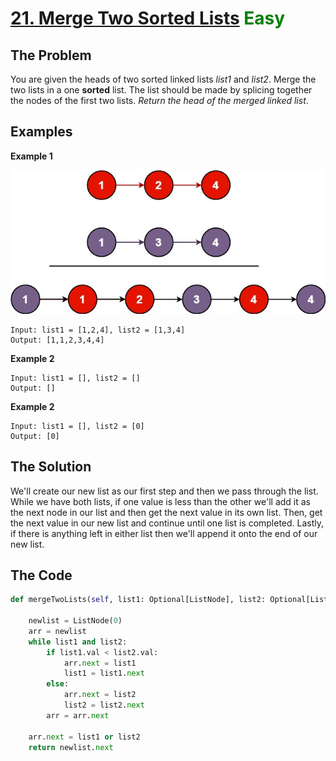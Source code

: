 # [21. Merge Two Sorted Lists](https://leetcode.com/problems/merge-two-sorted-lists/) <span style="color:green">Easy</span>

## **The Problem**
You are given the heads of two sorted linked lists *list1* and *list2*.
Merge the two lists in a one **sorted** list. The list should be made by splicing together the nodes of the first two lists.
*Return the head of the merged linked list*.

## **Examples**
**Example 1**

![exampleImg](merge_ex1.jpg)

```
Input: list1 = [1,2,4], list2 = [1,3,4]
Output: [1,1,2,3,4,4]
```

**Example 2**
```
Input: list1 = [], list2 = []
Output: []
```

**Example 2**
```
Input: list1 = [], list2 = [0]
Output: [0]
```

## **The Solution**
We'll create our new list as our first step and then we pass through the list. While we have both lists, if one value is less than the other we'll add it as the next node in our list and then get the next value in its own list. Then, get the next value in our new list and continue until one list is completed. Lastly, if there is anything left in either list then we'll append it onto the end of our new list.

## **The Code**

```python
def mergeTwoLists(self, list1: Optional[ListNode], list2: Optional[ListNode]) -> Optional[ListNode]:
        
    newlist = ListNode(0)
    arr = newlist
    while list1 and list2:
        if list1.val < list2.val:
            arr.next = list1
            list1 = list1.next
        else:
            arr.next = list2
            list2 = list2.next
        arr = arr.next

    arr.next = list1 or list2
    return newlist.next
```